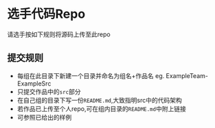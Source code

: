 # 选手代码Repo
请选手按如下规则将源码上传至此repo

## 提交规则
* 每组在此目录下新建一个目录并命名为组名+作品名 eg. ExampleTeam-ExampleSrc
* 只提交作品中的`src`部分
* 在自己组的目录下写一份`README.md`,大致指明src中的代码架构
* 若作品已上传至个人repo,可在组内目录的`README.md`中附上链接
* 可参照已给出的样例
